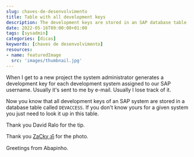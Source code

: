 ```yaml
---
slug: chaves-de-desenvolvimento
title: Table with all development keys
description: The development keys are stored in an SAP database table
date: 2022-05-16T09:00:00+01:00
tags: [sysadmin]
categories: [dicas]
keywords: [chaves de desenvolvimento]
resources:
- name: featuredImage
  src: 'images/thumbnail.jpg'
---
```

When I get to a new project the system administrator generates a development key for each development system assigned to our SAP username. Usually it's sent to me by e-mail. Usually I lose track of it.

<!--more-->
Now you know that all development keys of an SAP system are stored in a database table called `DEVACCESS`. If you don't know yours for a given system you just need to look it up in this table.

Thank you David Ralo for the tip.

Thank you [ZaCky ॐ][1] for the photo.

Greetings from Abapinho.

[1]: <https://visualhunt.com/f7/photo/534014956/d81b2a7597/>
